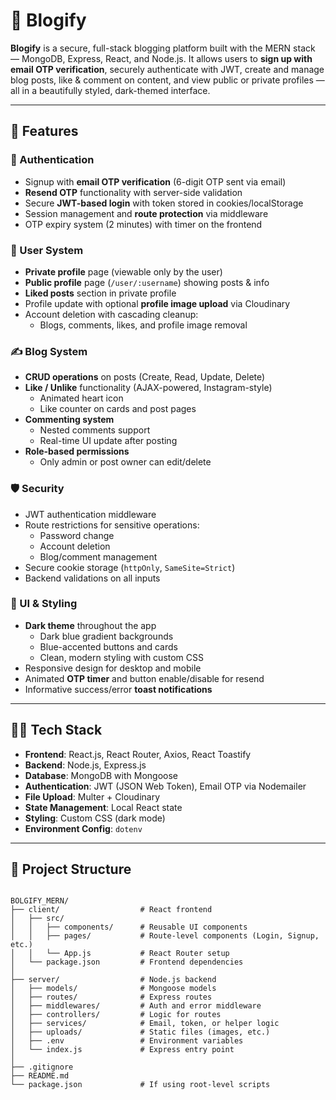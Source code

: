 # 📝 Blogify

**Blogify** is a secure, full-stack blogging platform built with the MERN stack — MongoDB, Express, React, and Node.js. It allows users to **sign up with email OTP verification**, securely authenticate with JWT, create and manage blog posts, like & comment on content, and view public or private profiles — all in a beautifully styled, dark-themed interface.

---

## 🚀 Features

### 🔐 Authentication

- Signup with **email OTP verification** (6-digit OTP sent via email)
- **Resend OTP** functionality with server-side validation
- Secure **JWT-based login** with token stored in cookies/localStorage
- Session management and **route protection** via middleware
- OTP expiry system (2 minutes) with timer on the frontend

### 👤 User System

- **Private profile** page (viewable only by the user)
- **Public profile** page (`/user/:username`) showing posts & info
- **Liked posts** section in private profile
- Profile update with optional **profile image upload** via Cloudinary
- Account deletion with cascading cleanup:
  - Blogs, comments, likes, and profile image removal

### ✍️ Blog System

- **CRUD operations** on posts (Create, Read, Update, Delete)
- **Like / Unlike** functionality (AJAX-powered, Instagram-style)
  - Animated heart icon
  - Like counter on cards and post pages
- **Commenting system**
  - Nested comments support
  - Real-time UI update after posting
- **Role-based permissions**
  - Only admin or post owner can edit/delete

### 🛡️ Security

- JWT authentication middleware
- Route restrictions for sensitive operations:
  - Password change
  - Account deletion
  - Blog/comment management
- Secure cookie storage (`httpOnly`, `SameSite=Strict`)
- Backend validations on all inputs

### 🎨 UI & Styling

- **Dark theme** throughout the app
  - Dark blue gradient backgrounds
  - Blue-accented buttons and cards
  - Clean, modern styling with custom CSS
- Responsive design for desktop and mobile
- Animated **OTP timer** and button enable/disable for resend
- Informative success/error **toast notifications**

---

## 🧑‍💻 Tech Stack

- **Frontend**: React.js, React Router, Axios, React Toastify
- **Backend**: Node.js, Express.js
- **Database**: MongoDB with Mongoose
- **Authentication**: JWT (JSON Web Token), Email OTP via Nodemailer
- **File Upload**: Multer + Cloudinary
- **State Management**: Local React state
- **Styling**: Custom CSS (dark mode)
- **Environment Config**: `dotenv`

---

## 📂 Project Structure

```

BOLGIFY_MERN/
├── client/                  # React frontend
│   ├── src/
│   │   ├── components/      # Reusable UI components
│   │   ├── pages/           # Route-level components (Login, Signup, etc.)
│   │   └── App.js           # React Router setup
│   └── package.json         # Frontend dependencies
│
├── server/                  # Node.js backend
│   ├── models/              # Mongoose models
│   ├── routes/              # Express routes
│   ├── middlewares/         # Auth and error middleware
│   ├── controllers/         # Logic for routes
│   ├── services/            # Email, token, or helper logic
│   ├── uploads/             # Static files (images, etc.)
│   ├── .env                 # Environment variables
│   └── index.js             # Express entry point
│
├── .gitignore
├── README.md
└── package.json             # If using root-level scripts

```
